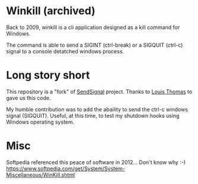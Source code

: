 
# Winkill (archived)

Back to 2009, winkill is a cli application designed as a kill command for Windows.

The command is able to send a SIGINT (ctrl-break) or a SIGQUIT (ctrl-c) signal to a console detatched windows process.

# Long story short

This repository is a "fork" of [SendSignal](https://web.archive.org/web/20170305062415/http://www.latenighthacking.com/projects/2003/sendSignal/) project. Thanks to [Louis Thomas](https://web.archive.org/web/20171113142837/http://www.latenighthacking.com/louisth/) to gave us this code.

My humble contribution was to add the abaility to send the ctrl-c windows signal (SIGQUIT).
Useful, at this time, to test my shutdown hooks using Windows operating system.

# Misc

Softpedia referenced this peace of software in 2012... Don't know why :-)
https://www.softpedia.com/get/System/System-Miscellaneous/WinKill.shtml
